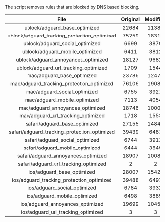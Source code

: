 The script removes rules that are blocked by DNS based blocking.


| File | Original | Modified |
|:----:|:-----:|:-----:|
| ublock/adguard_base_optimized | 22684 | 11388 |
| ublock/adguard_tracking_protection_optimized | 75259 | 18316 |
| ublock/adguard_social_optimized | 6699 | 3879 |
| ublock/adguard_mobile_optimized | 6411 | 3812 |
| ublock/adguard_annoyances_optimized | 18127 | 9682 |
| ublock/adguard_url_tracking_optimized | 1709 | 1544 |
| mac/adguard_base_optimized | 23786 | 12479 |
| mac/adguard_tracking_protection_optimized | 76106 | 19089 |
| mac/adguard_social_optimized | 6755 | 3927 |
| mac/adguard_mobile_optimized | 7113 | 4054 |
| mac/adguard_annoyances_optimized | 18746 | 10008 |
| mac/adguard_url_tracking_optimized | 1718 | 1553 |
| safari/adguard_base_optimized | 27155 | 14842 |
| safari/adguard_tracking_protection_optimized | 39439 | 6487 |
| safari/adguard_social_optimized | 6744 | 3911 |
| safari/adguard_mobile_optimized | 6444 | 3849 |
| safari/adguard_annoyances_optimized | 18907 | 10086 |
| safari/adguard_url_tracking_optimized | 2 | 2 |
| ios/adguard_base_optimized | 28007 | 15427 |
| ios/adguard_tracking_protection_optimized | 39488 | 6497 |
| ios/adguard_social_optimized | 6784 | 3932 |
| ios/adguard_mobile_optimized | 6498 | 3889 |
| ios/adguard_annoyances_optimized | 19699 | 10456 |
| ios/adguard_url_tracking_optimized | 3 | 3 |